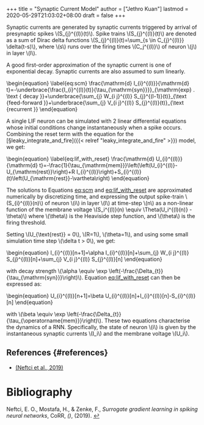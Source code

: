 +++
title = "Synaptic Current Model"
author = ["Jethro Kuan"]
lastmod = 2020-05-29T21:03:02+08:00
draft = false
+++

Synaptic currents are generated by synaptic currents triggered by
arrival of presynaptic spikes \\(S\_{j}^{(l)}(t)\\). Spike trains
\\(S\_{j}^{(l)}(t)\\) are denoted as a sum of Dirac delta functions
\\(S\_{j}^{(l)}(t)=\sum\_{s \in C\_{j}^{(l)}} \delta(t-s)\\), where \\(s\\) runs
over the firing times \\(C_j^{(l)}\\) of neuron \\(j\\) in layer \\(l\\).

A good first-order approximation of the synaptic current is one of
exponential decay. Synaptic currents are also assumed to sum linearly.

\begin{equation} \label{eq:scm}
\frac{\mathrm{d} I\_{i}^{(l)}}{\mathrm{d} t}=-\underbrace{\frac{I\_{i}^{(l)}(t)}{\tau\_{\mathrm{syn}}}}\_{\mathrm{exp} . \text { decay }}+\underbrace{\sum\_{j} W\_{i j}^{(l)} S\_{j}^{(l-1)}(t)}\_{\text {feed-forward }}+\underbrace{\sum\_{j} V\_{i j}^{(l)} S\_{j}^{(l)}(t)}\_{\text {recurrent }}
\end{equation}

A single LIF neuron can be simulated with 2 linear differential
equations whose initial conditions change instantaneously when a spike
occurs. Combining the reset term with the equation for the
[§leaky\_integrate\_and\_fire]({{< relref "leaky_integrate_and_fire" >}}) model, we get:

\begin{equation} \label{eq:lif_with_reset}
\frac{\mathrm{d} U\_{i}^{(l)}}{\mathrm{d} t}=-\frac{1}{\tau\_{\mathrm{mem}}}\left(\left(U\_{i}^{(l)}-U\_{\mathrm{rest}}\right)+R I\_{i}^{(l)}\right)+S\_{i}^{(l)}(t)\left(U\_{\mathrm{rest}}-\vartheta\right)
\end{equation}

The solutions to Equations [eq:scm](#eq:scm) and [eq:lif_with_reset](#eq:lif_with_reset) are
approximated numerically by discretizing time, and expressing the
output spike-train \\(S\_{i}^{(l)}(n)\\) of neuron \\(i\\) in layer \\(l\\) at
time-step \\(n\\) as a non-linear function of the membrane voltage
\\(S_i^{(l)}(n) \equiv \Theta(U_i^{(l)(n)} - \theta)\\) where \\(\theta\\) is
the Heaviside step function, and \\(\theta\\) is the firing threshold.

Setting \\(U\_{\text{rest}} = 0\\), \\(R=1\\), \\(\theta=1\\), and using some small
simulation time step \\(\delta t > 0\\), we get:

\begin{equation}
I\_{i}^{(l)}[n+1]=\alpha I\_{i}^{(l)}[n]+\sum\_{j} W\_{i j}^{(l)} S\_{j}^{(l)}[n]+\sum\_{j} V\_{i j}^{(l)} S\_{j}^{(l)}[n]
\end{equation}

with decay strength \\(\alpha \equiv \exp
\left(-\frac{\Delta\_{t}}{\tau\_{\mathrm{syn}}}\right)\\). Equation
[eq:lif_with_reset](#eq:lif_with_reset) can then be expressed as:

\begin{equation}
U\_{i}^{(l)}[n+1]=\beta U\_{i}^{(l)}[n]+I\_{i}^{(l)}[n]-S\_{i}^{(l)}[n]
\end{equation}

with \\(\beta \equiv \exp
\left(-\frac{\Delta\_{t}}{\tau\_{\operatorname{mem}}}\right)\\). These two
equations characterise the dynamics of a RNN. Specifically, the state
of neuron \\(i\\) is given by the instantaneous synaptic currents \\(I_i\\)
and the membrane voltage \\(U_i\\).

## References {#references}

- <a id="6c46e273de1ecbecce7f8f1ac7329a57" href="#neftci19_surrog_gradien_learn_spikin_neural_networ">(Neftci et al., 2019)</a>

# Bibliography

<a id="neftci19_surrog_gradien_learn_spikin_neural_networ" target="_blank">Neftci, E. O., Mostafa, H., & Zenke, F., _Surrogate gradient learning in spiking neural networks_, CoRR, _()_, (2019). </a> [↩](#6c46e273de1ecbecce7f8f1ac7329a57)
